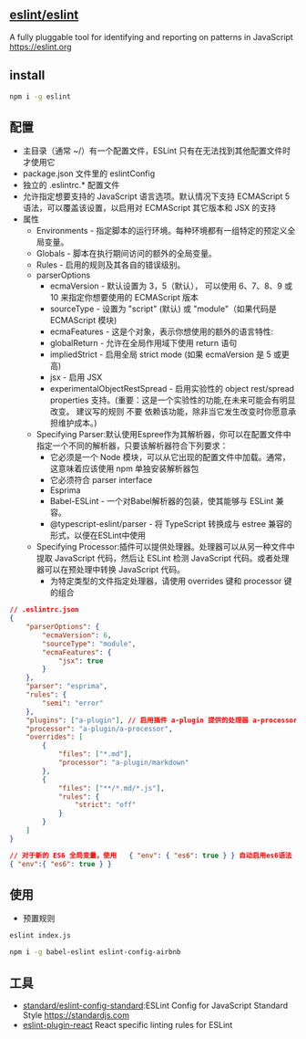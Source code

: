 
## [eslint/eslint](https://github.com/eslint/eslint)

A fully pluggable tool for identifying and reporting on patterns in JavaScript https://eslint.org

## install

```sh
npm i -g eslint
```

## 配置

* 主目录（通常 ~/）有一个配置文件，ESLint 只有在无法找到其他配置文件时才使用它
* package.json 文件里的 eslintConfig
* 独立的 .eslintrc.* 配置文件
* 允许指定想要支持的 JavaScript 语言选项。默认情况下支持 ECMAScript 5 语法，可以覆盖该设置，以启用对 ECMAScript 其它版本和 JSX 的支持
* 属性
  - Environments - 指定脚本的运行环境。每种环境都有一组特定的预定义全局变量。
  - Globals - 脚本在执行期间访问的额外的全局变量。
  - Rules - 启用的规则及其各自的错误级别。
  - parserOptions
    + ecmaVersion - 默认设置为 3，5（默认）， 可以使用 6、7、8、9 或 10 来指定你想要使用的 ECMAScript 版本
    + sourceType - 设置为 "script" (默认) 或 "module"（如果代码是 ECMAScript 模块)
    + ecmaFeatures - 这是个对象，表示你想使用的额外的语言特性:
    + globalReturn - 允许在全局作用域下使用 return 语句
    + impliedStrict - 启用全局 strict mode (如果 ecmaVersion 是 5 或更高)
    + jsx - 启用 JSX
    + experimentalObjectRestSpread - 启用实验性的 object rest/spread properties 支持。(重要：这是一个实验性的功能,在未来可能会有明显改变。 建议写的规则 不要 依赖该功能，除非当它发生改变时你愿意承担维护成本。)
  - Specifying Parser:默认使用Espree作为其解析器，你可以在配置文件中指定一个不同的解析器，只要该解析器符合下列要求：
    + 它必须是一个 Node 模块，可以从它出现的配置文件中加载。通常，这意味着应该使用 npm 单独安装解析器包
    + 它必须符合 parser interface
    + Esprima
    + Babel-ESLint - 一个对Babel解析器的包装，使其能够与 ESLint 兼容。
    + @typescript-eslint/parser - 将 TypeScript 转换成与 estree 兼容的形式，以便在ESLint中使用
  - Specifying Processor:插件可以提供处理器。处理器可以从另一种文件中提取 JavaScript 代码，然后让 ESLint 检测 JavaScript 代码。或者处理器可以在预处理中转换 JavaScript 代码。
    + 为特定类型的文件指定处理器，请使用 overrides 键和 processor 键的组合

```json
// .eslintrc.json
{
    "parserOptions": {
        "ecmaVersion": 6,
        "sourceType": "module",
        "ecmaFeatures": {
            "jsx": true
        }
    },
    "parser": "esprima",
    "rules": {
        "semi": "error"
    },
    "plugins": ["a-plugin"], // 启用插件 a-plugin 提供的处理器 a-processor
    "processor": "a-plugin/a-processor",
    "overrides": [
        {
            "files": ["*.md"],
            "processor": "a-plugin/markdown"
        },
        {
            "files": ["**/*.md/*.js"],
            "rules": {
                "strict": "off"
            }
        }
    ]
}

// 对于新的 ES6 全局变量，使用   { "env": { "es6": true } } 自动启用es6语法
{ "env":{ "es6": true } }
```

## 使用

* 预置规则

```sh
eslint index.js

npm i -g babel-eslint eslint-config-airbnb
```

## 工具

* [standard/eslint-config-standard](https://github.com/standard/eslint-config-standard):ESLint Config for JavaScript Standard Style https://standardjs.com
* [eslint-plugin-react](https://github.com/yannickcr/eslint-plugin-react) React specific linting rules for ESLint
